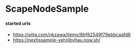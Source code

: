 # ScapeNodeSample

#### started urls
- https://qiita.com/nkzawa/items/8bf62549f79ebbcaafd8
- https://nextjssample-yehnlbvhau.now.sh/
